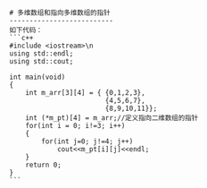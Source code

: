     # 多维数组和指向多维数组的指针
    --------------------------
    如下代码：
    ```c++
    #include <iostream>\n
    using std::endl;
    using std::cout;
    
    int main(void)
    {
        int m_arr[3][4] = { {0,1,2,3},
                            {4,5,6,7},
                            {8,9,10,11}};
        int (*m_pt)[4] = m_arr;//定义指向二维数组的指针
        for(int i = 0; i!=3; i++)
        {
            for(int j=0; j!=4; j++)
                cout<<m_pt[i][j]<<endl;
        }
        return 0;
    }
    ```
